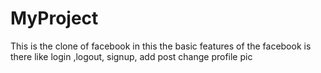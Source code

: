 # MyProject
This is the clone of facebook in this the basic features of the facebook is there like login ,logout, signup, add post change profile pic  
